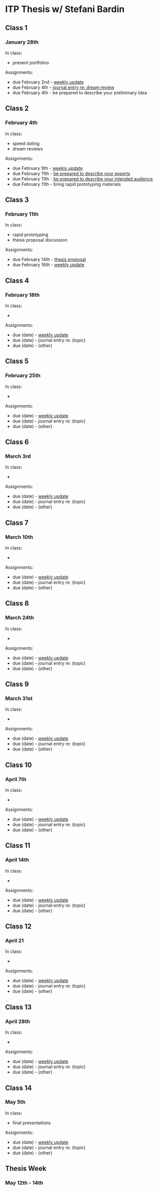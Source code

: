 # ITP Thesis w/ Stefani Bardin

## Class 1

### January 28th

In class:

- present portfolios

Assignments:

- due February 2nd  - [weekly update](https://github.com/nopivnick/itp_thesis_weekly/wiki/Weekly-Update)
- due February 4th  - [journal entry re: dream review](https://github.com/nopivnick/itp_thesis_weekly/wiki/Dream-Review)
- due February 4th  - be prepared to describe your preliminary idea

## Class 2

### February 4th

In class:

- speed dating
- dream reviews

Assignments:

- due February 9th  - [weekly update](https://github.com/nopivnick/itp_thesis_weekly/wiki/Weekly-Update)
- due February 11th - [be prepared to describe your experts](https://github.com/nopivnick/itp_thesis_weekly/wiki/Experts)
- due February 11th - [be prepared to describe your intended audience](https://github.com/nopivnick/itp_thesis_weekly/wiki/Intended-Audience)
- due February 11th - bring rapid prototyping materials

## Class 3

### February 11th

In class: 

- rapid prototyping
- thesis proposal discussion

Assignments:

- due February 14th - [thesis proposal](https://github.com/nopivnick/itp_thesis_weekly/wiki/Thesis-Proposal) 
- due February 16th - [weekly update](https://github.com/nopivnick/itp_thesis_weekly/wiki/Weekly-Update)

## Class 4

### February 18th

In class: 

-  

Assignments:

- due (date)   - [weekly update](https://github.com/nopivnick/itp_thesis_weekly/wiki/Weekly-Update)
- due (date)   - journal entry re: (topic)
- due (date)   - (other)

## Class 5

### February 25th

In class: 

-  

Assignments:

- due (date)   - [weekly update](https://github.com/nopivnick/itp_thesis_weekly/wiki/Weekly-Update)
- due (date)   - journal entry re: (topic)
- due (date)   - (other)

## Class 6

### March 3rd

In class: 

-  

Assignments:

- due (date)   - [weekly update](https://github.com/nopivnick/itp_thesis_weekly/wiki/Weekly-Update)
- due (date)   - journal entry re: (topic)
- due (date)   - (other)

## Class 7

### March 10th

In class: 

-  

Assignments:

- due (date)   - [weekly update](https://github.com/nopivnick/itp_thesis_weekly/wiki/Weekly-Update)
- due (date)   - journal entry re: (topic)
- due (date)   - (other)

## Class 8

### March 24th

In class: 

-  

Assignments:

- due (date)   - [weekly update](https://github.com/nopivnick/itp_thesis_weekly/wiki/Weekly-Update)
- due (date)   - journal entry re: (topic)
- due (date)   - (other)

## Class 9

### March 31st

In class: 

-  

Assignments:

- due (date)   - [weekly update](https://github.com/nopivnick/itp_thesis_weekly/wiki/Weekly-Update)
- due (date)   - journal entry re: (topic)
- due (date)   - (other)

## Class 10

### April 7th

In class: 

-  

Assignments:

- due (date)   - [weekly update](https://github.com/nopivnick/itp_thesis_weekly/wiki/Weekly-Update)
- due (date)   - journal entry re: (topic)
- due (date)   - (other)

## Class 11

### April 14th

In class: 

-  

Assignments:

- due (date)   - [weekly update](https://github.com/nopivnick/itp_thesis_weekly/wiki/Weekly-Update)
- due (date)   - journal entry re: (topic)
- due (date)   - (other)

## Class 12

### April 21

In class: 

-  

Assignments:

- due (date)   - [weekly update](https://github.com/nopivnick/itp_thesis_weekly/wiki/Weekly-Update)
- due (date)   - journal entry re: (topic)
- due (date)   - (other)

## Class 13

### April 28th

In class: 

-  

Assignments:

- due (date)   - [weekly update](https://github.com/nopivnick/itp_thesis_weekly/wiki/Weekly-Update)
- due (date)   - journal entry re: (topic)
- due (date)   - (other)

## Class 14

### May 5th

In class: 

-  final presentations

Assignments:

- due (date)   - [weekly update](https://github.com/nopivnick/itp_thesis_weekly/wiki/Weekly-Update)
- due (date)   - journal entry re: (topic)
- due (date)   - (other)

## Thesis Week

### May 12th - 14th

